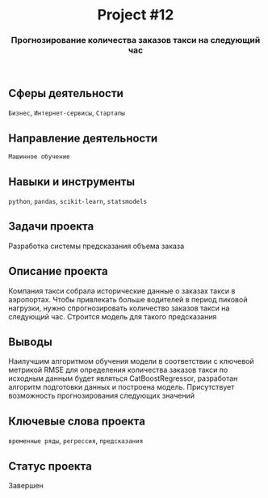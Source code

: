 <h1 align="center">  
  Project #12 
</h1> 

<h3 align="center"> Прогнозирование количества заказов такси на следующий час </h3>
<br>

## Сферы деятельности
`Бизнес`, `Интернет-сервисы`, `Стартапы`

## Направление деятельности
`Машинное обучение`

## Навыки и инструменты
`python`, `pandas`, `scikit-learn`, `statsmodels`

## Задачи проекта
Разработка системы предсказания объема заказа

## Описание проекта
Компания такси собрала исторические данные о заказах такси в аэропортах. Чтобы привлекать больше водителей в период пиковой нагрузки, нужно спрогнозировать количество заказов такси на следующий час. Строится модель для такого предсказания

## Выводы
Наилучшим алгоритмом обучения модели в соответствии с ключевой метрикой RMSE для определения количества заказов такси по исходным данным будет являться CatBoostRegressor, разработан алгоритм подготовки данных и построена модель. Присутствует возможность прогнозирования следующих значений

## Ключевые слова проекта
`временные ряды`, `регрессия`, `предсказания`

## Статус проекта
Завершен
